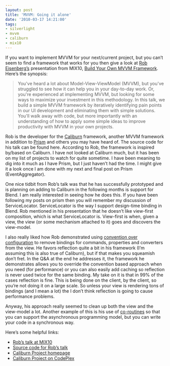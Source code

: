 ```yaml
---
layout: post
title: 'MVVM: Going it alone'
date: '2010-03-17 14:21:00'
tags:
- silverlight
- mvvm
- caliburn
- mix10
---
```


If you want to implement MVVM for your next/current project, but you can’t seem to find a framework that works for you then give a look at [Rob Eisenberg’s](http://devlicio.us/blogs/rob_eisenberg/default.aspx) presentation from MIX10, [Build Your Own MVVM Framework](http://live.visitmix.com/MIX10/Sessions/EX15?wa=wsignin1.0). Here’s the synopsis:

> You've heard a lot about Model-View-ViewModel (MVVM), but you've struggled to see how it can help you in your day-to-day work. Or, you're experienced at implementing MVVM, but looking for some ways to maximize your investment in this methodology. In this talk, we build a simple MVVM framework by iteratively identifying pain points in our UI development and eliminating them with simple solutions. You'll walk away with code, but more importantly with an understanding of how to apply some simple ideas to improve productivity with MVVM in your own projects.

Rob is the developer for the [Caliburn](http://caliburnproject.org/) framework, another MVVM framework in addition to [Prism](http://www.codeplex.com/CompositeWPF) and others you may have heard of. The source code for his talk can be found here. According to Rob, the framework is inspired by/based on Caliburn. I have not looked at Caliburn much, but it has been on my list of projects to watch for quite sometime. I have been meaning to dig into it much as I have Prism, but I just haven’t had the time. I might give it a look once I am done with my next and final post on Prism (EventAggregator).

One nice tidbit from Rob’s talk was that he has successfully prototyped and is planning on adding to Caliburn in the following months is support for Blend. I am really interested in seeing how he does this. If you have been following my posts on prism then you will remember my discussion of ServiceLocator. ServiceLocator is the way I support design-time binding in Blend. Rob mentioned in his presentation that he doesn’t like view-first composition, which is what ServiceLocator is. View-first is when, given a view, the view (or some mechanism attached to it) goes and discovers the view-model.

I also really liked how Rob demonstrated using [convention over configuration](http://en.wikipedia.org/wiki/Convention_over_configuration) to remove bindings for commands, properties and converters from the view. He favors reflection quite a bit in his framework (I’m assuming this is also true of Caliburn), but if that makes you squeamish don’t fret. In the Q&A at the end he addresses it, the framework he demonstrates allows you to override the convention based approach when you need (for performance) or you can also easily add caching so reflection is never used twice for the same binding. My take on it is that in 99% of the cases reflection is fine. This is being done on the client, by the client, so you’re not doing it on a large scale. So unless your view is rendering tons of bindings (and I mean a lot) the I don’t think reflection is going to cause performance problems.

Anyway, his approach really seemed to clean up both the view and the view-model a lot. Another example of this is his use of [co-routines](http://en.wikipedia.org/wiki/Coroutine) so that you can support the asynchronous programming model, but you can write your code in a synchronous way.

Here’s some helpful links:

* [Rob’s talk at MIX10](http://live.visitmix.com/MIX10/Sessions/EX15?wa=wsignin1.0)
* [Source code for Rob’s talk](http://devlicio.us/blogs/rob_eisenberg/archive/2010/03/16/build-your-own-mvvm-framework-is-online.aspx)
* [Caliburn Project homepage](http://caliburnproject.org/)
* [Caliburn Project on CodePlex](http://caliburn.codeplex.com/)